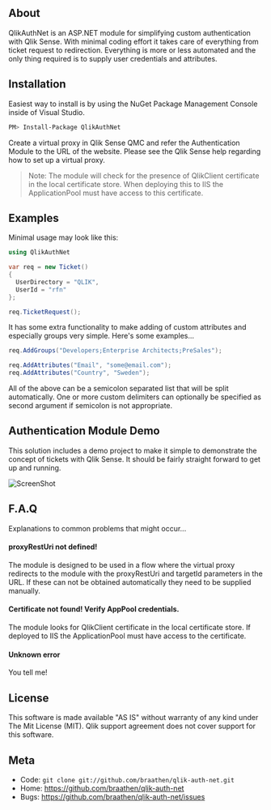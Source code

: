 ## About

QlikAuthNet is an ASP.NET module for simplifying custom authentication with Qlik Sense. With minimal coding effort it takes care of everything from ticket request to redirection. Everything is more or less automated and the only thing required is to supply user credentials and attributes.

## Installation

Easiest way to install is by using the NuGet Package Management Console inside of Visual Studio.

```sh
PM> Install-Package QlikAuthNet
```

Create a virtual proxy in Qlik Sense QMC and refer the Authentication Module to the URL of the website. Please see the Qlik Sense help regarding how to set up a virtual proxy.

>Note: The module will check for the presence of QlikClient certificate in the local certificate store. When deploying this to IIS the ApplicationPool must have access to this certificate.

## Examples

Minimal usage may look like this:

```cs
using QlikAuthNet

var req = new Ticket()
{
  UserDirectory = "QLIK",
  UserId = "rfn"
};

req.TicketRequest();
```

It has some extra functionality to make adding of custom attributes and especially groups very simple. Here's some examples...

```cs
req.AddGroups("Developers;Enterprise Architects;PreSales");

req.AddAttributes("Email", "some@email.com");
req.AddAttributes("Country", "Sweden");
```

All of the above can be a semicolon separated list that will be split automatically. One or more custom delimiters can optionally be specified as second argument if semicolon is not appropriate.

## Authentication Module Demo

This solution includes a demo project to make it simple to demonstrate the concept of tickets with Qlik Sense. It should be fairly straight forward to get up and running.

![ScreenShot](https://raw.github.com/braathen/qlik-auth-net/master/Images/screenshot.png)

## F.A.Q

Explanations to common problems that might occur...

#### proxyRestUri not defined!
The module is designed to be used in a flow where the virtual proxy redirects to the module with the proxyRestUri and targetId parameters in the URL. If these can not be obtained automatically they need to be supplied manually.

#### Certificate not found! Verify AppPool credentials.
The module looks for QlikClient certificate in the local certificate store. If deployed to IIS the ApplicationPool must have access to the certificate.

#### Unknown error
You tell me!

## License

This software is made available "AS IS" without warranty of any kind under The Mit License (MIT). Qlik support agreement does not cover support for this software.

## Meta

* Code: `git clone git://github.com/braathen/qlik-auth-net.git`
* Home: <https://github.com/braathen/qlik-auth-net>
* Bugs: <https://github.com/braathen/qlik-auth-net/issues>

